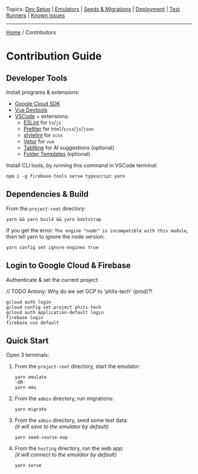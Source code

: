 Topics: [Dev Setup](./Contributors.md) | [Emulators](./Emulators.md) | [Seeds & Migrations](./Seeds-Migrations.md) | [Deployment](./Deployment/Index.md) | [Test Runners](./Runners/Index.md) | [Known Issues](./Known-Issues.md)

---

[Home](../README.md) / Contributors

# Contribution Guide

## Developer Tools

Install programs & extensions:

- [Google Cloud SDK](https://cloud.google.com/sdk)
- [Vue Devtools](https://chrome.google.com/webstore/detail/vuejs-devtools/nhdogjmejiglipccpnnnanhbledajbpd)
- [VSCode](https://code.visualstudio.com/download) + extensions:
  - [ESLint](https://marketplace.visualstudio.com/items?itemName=dbaeumer.vscode-eslint) for `ts`/`js`
  - [Prettier](https://marketplace.visualstudio.com/items?itemName=esbenp.prettier-vscode) for `html`/`scss`/`js`/`json`
  - [stylelint](https://marketplace.visualstudio.com/items?itemName=stylelint.vscode-stylelint) for `scss`
  - [Vetur](https://marketplace.visualstudio.com/items?itemName=octref.vetur) for `vue`
  - [TabNine](https://marketplace.visualstudio.com/items?itemName=TabNine.tabnine-vscode) for AI suggestions (optional)
  - [Folder Templates](https://marketplace.visualstudio.com/items?itemName=Huuums.vscode-fast-folder-structure) (optional)

Install CLI tools, by running this command in VSCode terminal:

```
npm i -g firebase-tools serve typescript yarn
```

## Dependencies & Build

From the `project-root` directory:

```
yarn && yarn build && yarn bootstrap
```

If you get the error: `The engine "node" is incompatible with this module`, then tell yarn to ignore the node version:

```
yarn config set ignore-engines true
```

## Login to Google Cloud & Firebase

Authenticate & set the current project:

// TODO Antony: Why do we set GCP to 'phits-tech' (prod)?!

```
gcloud auth login
gcloud config set project phits-tech
gcloud auth application-default login
firebase login
firebase use default
```

## Quick Start

Open 3 terminals:

1. From the `project-root` directory, start the emulator:

   ```
   yarn emulate
   -OR-
   yarn emu
   ```

2. From the `admin` directory, run migrations:

   ```
   yarn migrate
   ```

3. From the `admin` directory, seed some test data:  
   _(it will save to the emulator by default)_

   ```
   yarn seed-course-oop
   ```

4. From the `hosting` directory, run the web app:  
   _(it will connect to the emulator by default)_

   ```
   yarn serve
   ```
